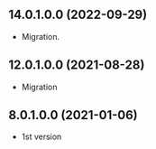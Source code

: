 ## 14.0.1.0.0 (2022-09-29)

- Migration.

## 12.0.1.0.0 (2021-08-28)

- Migration

## 8.0.1.0.0 (2021-01-06)

- 1st version
